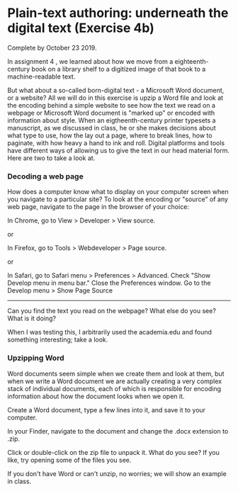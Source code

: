 # Plain-text authoring: underneath the digital text  (Exercise 4b)

Complete by October 23 2019.

In assignment 4 , we learned about how we move from a eighteenth-century book on a library shelf to a digitized image of that book to a machine-readable text.

But what about a so-called born-digital text - a Microsoft Word document, or a website? All we will do in this exercise is upzip a Word file and look at the encoding behind a simple website to see how the text we read on a webpage or Microsoft Word document is "marked up" or encoded with information about style. When an eigtheenth-century printer typesets a manuscript, as we discussed in class, he or she makes decisions about what type to use, how the lay out a page, where to break lines, how to paginate, with how heavy a hand to ink and roll. Digital platforms and tools have different ways of allowing us to give the text in our head material form. Here are two to take a look at.

### Decoding a web page

How does a computer know what to display on your computer screen when you navigate to a particular site? To look at the encoding or "source" of any web page, navigate to the page in the browser of your choice:

In Chrome, go to View > Developer > View source.

or

In Firefox, go to Tools > Webdeveloper > Page source.

or

In Safari, go to Safari menu > Preferences > Advanced. Check "Show Develop menu in menu bar." Close the Preferences window. Go to the Develop menu > Show Page Source

---

Can you find the text you read on the webpage? What else do you see? What is it doing?

When I was testing this, I arbitrarily used the academia.edu and found something interesting; take a look.

### Upzipping Word

Word documents seem simple when we create them and look at them, but when we write a Word document we are actually creating a very complex stack of individual documents, each of which is responsible for encoding information about how the document looks when we open it.

Create a Word document, type a few lines into it, and save it to your computer.

In your Finder, navigate to the document and change the .docx extension to .zip.

Click or double-click on the zip file to unpack it. What do you see? If you like, try opening some of the files you see.

If you don't have Word or can't unzip, no worries; we will show an example in class.
